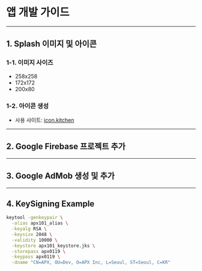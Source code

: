 # 앱 개발 가이드

---

## 1. Splash 이미지 및 아이콘

### 1-1. 이미지 사이즈
- 258x258
- 172x172
- 200x80

### 1-2. 아이콘 생성
- 사용 사이트: [icon.kitchen](https://icon.kitchen/i/H4sIAAAAAAAAA1VQu24CMRD8l017xSVKmmspUqWCLoqivfPaWPhuke1LQIiOjpqWComPg49g7eMhXNje8Xhmd1bwh66nANUKFPrZZEotQaXRBSpAm5Gzc%2FQxPQeSA7iPznakoADbcCdIy6x%2Ba1SwLqA2I3bsBX3ReQlNm8lyLpoQaRGHOl0qOO82p%2BP%2BtD0IWN9ITf6fgE%2BPylKXvTP6OshiWZZCyNDbkxN2xonG%2B0fuZDzFQdH6RuA8zaO5q4o24wZlIJOIYkbJW5svDLN7CjFloq6lSLesepci%2BxZH5dnmMDjI%2Fk81%2FKwvPydEqVUBAAA%3D)

---

## 2. Google Firebase 프로젝트 추가

---

## 3. Google AdMob 생성 및 추가

---

## 4. KeySigning Example

```bash
keytool -genkeypair \
  -alias apx101_alias \
  -keyalg RSA \
  -keysize 2048 \
  -validity 10000 \
  -keystore apx101_keystore.jks \
  -storepass apx0119 \
  -keypass apx0119 \
  -dname "CN=APX, OU=Dev, O=APX Inc, L=Seoul, ST=Seoul, C=KR"
